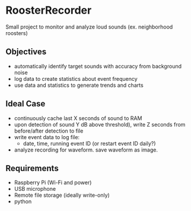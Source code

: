 # RoosterRecorder
Small project to monitor and analyze loud sounds (ex. neighborhood roosters)

## Objectives
 - automatically identify target sounds with accuracy from background noise
 - log data to create statistics about event frequency 
 - use data and statistics to generate trends and charts

## Ideal Case
 - continuously cache last X seconds of sound to RAM
 - upon detection of sound Y dB above threshold), write Z seconds from before/after detection to file
 - write event data to log file:
   - date, time, running event ID (or restart event ID daily?)
 - analyze recording for waveform. save waveform as image.

## Requirements
 - Raspberry Pi (Wi-Fi and power)
 - USB microphone
 - Remote file storage (ideally write-only) 
 - python
